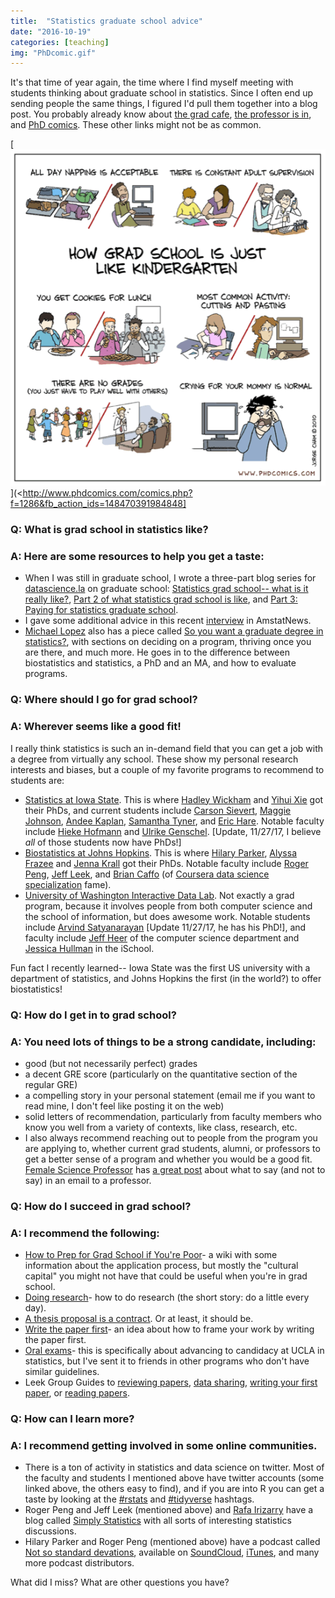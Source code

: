 ```yaml
---
title:  "Statistics graduate school advice" 
date: "2016-10-19"
categories: [teaching]
img: "PhDcomic.gif"
---
```


It's that time of year again, the time where I find myself meeting with students thinking about graduate school in statistics. Since I often end up sending people the same things, I figured I'd pull them together into a blog post. You probably already know about [the grad cafe](https://thegradcafe.com/), [the professor is in](http://theprofessorisin.com/pearlsofwisdom/), and [PhD comics](http://www.phdcomics.com/comics.php). These other links might not be as common.



[![One of my favorite PhD comics](PhDcomic.gif)](<http://www.phdcomics.com/comics.php?f=1286&fb_action_ids=148470391984848]

### Q: What is grad school in statistics like? 

### A: Here are some resources to help you get a taste:

- When I was still in graduate school, I wrote a three-part blog series for [datascience.la](http://datascience.la) on graduate school: [Statistics grad school-- what is it really like?](http://datascience.la/statistics-grad-school-what-is-it-really-like/), [Part 2 of what statistics grad school is like](http://datascience.la/part-2-of-statistics-grad-school-what-is-it-really-like/), and [Part 3: Paying for statistics graduate school](http://datascience.la/paying-for-statistics-grad-school-aka-the/). 
- I gave some additional advice in this recent [interview](http://magazine.amstat.org/blog/2016/09/01/inspire/) in AmstatNews. 
- [Michael Lopez](https://statsbylopez.com/about/) also has a piece called [So you want a graduate degree in statistics?](https://statsbylopez.com/2014/07/23/so-you-want-a-graduate-degree-in-statistics/), with sections on deciding on a program, thriving once you are there, and much more. He goes in to the difference between biostatistics and statistics, a PhD and an MA, and how to evaluate programs. 


### Q: Where should I go for grad school?

### A: Wherever seems like a good fit! 

I really think statistics is such an in-demand field that you can get a job with a degree from virtually any school. These show my personal research interests and biases, but a couple of my favorite programs to recommend to students are:

- [Statistics at Iowa State](http://stat.iastate.edu/). This is where [Hadley Wickham](http://hadley.nz/) and [Yihui Xie](http://yihui.name/knitr/) got their PhDs, and current students include [Carson Sievert](http://cpsievert.github.io/about/), [Maggie Johnson](https://twitter.com/maggiejohnsonmn), [Andee Kaplan](http://andeekaplan.com/), [Samantha Tyner](http://sctyner.github.io/), and [Eric Hare](http://erichare.me/). Notable faculty include [Hieke Hofmann](http://www.public.iastate.edu/~hofmann/) and [Ulrike Genschel](http://ugenschel.github.io/). [Update, 11/27/17, I believe *all* of those students now have PhDs!]
- [Biostatistics at Johns Hopkins](https://www.jhsph.edu/departments/biostatistics/index.html). This is where [Hilary Parker](https://twitter.com/hspter), [Alyssa Frazee](https://twitter.com/acfrazee) and [Jenna Krall](http://jennakrall.com/) got their PhDs. Notable faculty include [Roger Peng](http://www.biostat.jhsph.edu/~rpeng/), [Jeff Leek](http://jtleek.com/), and [Brian Caffo](http://www.bcaffo.com/) (of [Coursera data science specialization](https://www.coursera.org/specializations/jhu-data-science/1) fame).
- [University of Washington Interactive Data Lab](https://idl.cs.washington.edu/). Not exactly a grad program, because it involves people from both computer science and the school of information, but does awesome work. Notable students include [Arvind Satyanarayan](http://arvindsatya.com/) [Update 11/27/17, he has his PhD!], and faculty include [Jeff Heer](http://homes.cs.washington.edu/~jheer/) of the computer science department and [Jessica Hullman](http://faculty.washington.edu/jhullman/) in the iSchool. 

Fun fact I recently learned-- Iowa State was the first US university with a department of statistics, and Johns Hopkins the first (in the world?) to offer biostatistics!

### Q: How do I get in to grad school?

### A: You need lots of things to be a strong candidate, including:

- good (but not necessarily perfect) grades
- a decent GRE score (particularly on the quantitative section of the regular GRE)
- a compelling story in your personal statement (email me if you want to read mine, I don't feel like posting it on the web)
- solid letters of recommendation, particularly from faculty members who know you well from a variety of contexts, like class, research, etc. 
- I also always recommend reaching out to people from the program you are applying to, whether current grad students, alumni, or professors to get a better sense of a program and whether you would be a good fit. [Female Science Professor](http://science-professor.blogspot.com/) has [a great post](http://science-professor.blogspot.com/2011/10/writing-to-me-reprise.html) about what to say (and not to say) in an email to a professor. 


### Q: How do I succeed in grad school?

### A: I recommend the following:

- [How to Prep for Grad School if You're Poor](http://howtoprepforgradschoolwhilepoor.wikispaces.com/)- a wiki with some information about the application process, but mostly the "cultural capital" you might not have that could be useful when you're in grad school. 
- [Doing research](http://www.cs.indiana.edu/how.2b/how.2b.research.html)- how to do research (the short story: do a little every day). 
- [A thesis proposal is a contract](http://matt.might.net/articles/advice-for-phd-thesis-proposals/). Or at least, it should be. 
- [Write the paper first](http://www.cs.jhu.edu/~jason/advice/write-the-paper-first.html)- an idea about how to frame your work by writing the paper first. 
- [Oral exams](http://www.stat.ucla.edu/~frederic/oralexams.html)- this is specifically about advancing to candidacy at UCLA in statistics, but I've sent it to friends in other programs who don't have similar guidelines. 
- Leek Group Guides to [reviewing papers](https://github.com/jtleek/reviews), [data sharing](https://github.com/jtleek/datasharing), [writing your first paper](https://github.com/jtleek/firstpaper), or [reading papers](https://github.com/jtleek/readingpapers). 

### Q: How can I learn more?

### A: I recommend getting involved in some online communities. 

- There is a ton of activity in statistics and data science on twitter. Most of the faculty and students I mentioned above have twitter accounts (some linked above, the others easy to find), and if you are into R you can get a taste by looking at the [#rstats](https://twitter.com/hashtag/rstats?src=hash) and [#tidyverse](https://twitter.com/hashtag/tidyverse?src=hash) hashtags. 
- Roger Peng and Jeff Leek (mentioned above) and [Rafa Irizarry](http://rafalab.github.io/) have a blog called [Simply Statistics](http://simplystatistics.org/) with all sorts of interesting statistics discussions.
- Hilary Parker and Roger Peng (mentioned above) have a podcast called [Not so standard devations](http://simplystatistics.org/2015/09/17/not-so-standard-deviations-the-podcast/), available on [SoundCloud](https://soundcloud.com/nssd-podcast), [iTunes](https://itunes.apple.com/us/podcast/not-so-standard-deviations/id1040614570?mt=2), and many more podcast distributors. 

What did I miss? What are other questions you have?

